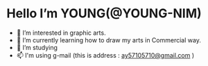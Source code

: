 # Hello  I’m YOUNG(@YOUNG-NIM) 



- 👀 I’m interested in graphic arts.
- 🌱 I’m currently learning how to draw my arts in Commercial way.
- 💞️ I’m studying 
- 📫 I'm using g-mail (this is address : ay57105710@gmail.com )

<!---
YOUNG-NIM/YOUNG-NIM is a ✨ special ✨ repository because its `README.md` (this file) appears on your GitHub profile.
You can click the Preview link to take a look at your changes.
--->
